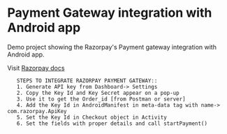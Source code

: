 # Payment Gateway integration with Android app

Demo project showing the Razorpay's Payment gateway integration with Android app. 

Visit <a href="https://razorpay.com/docs/payments/payment-gateway/android-integration/standard/build-integration/">Razorpay docs<a/>

       STEPS TO INTEGRATE RAZORPAY PAYMENT GATEWAY::
       1. Generate API key from Dashboard-> Settings 
       2. Copy the Key Id and Key Secret appear on a pop-up
       3. Use it to get the Order_id [from Postman or server]
       4. Add the Key Id in AndroidManifest in meta-data tag with name-> com.razorpay.ApiKey
       5. Set the Key Id in Checkout object in Activity
       6. Set the fields with proper details and call startPayment()
